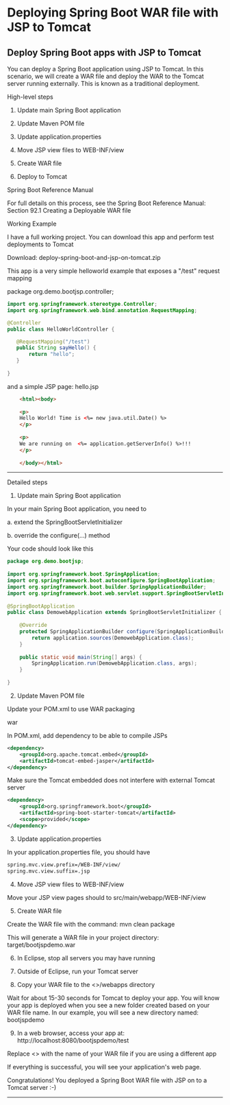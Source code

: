 # Deploying Spring Boot WAR file with JSP to Tomcat
## Deploy Spring Boot apps with JSP to Tomcat

You can deploy a Spring Boot application using JSP to Tomcat. In this scenario, we will create a WAR file and deploy the WAR to the Tomcat server running externally. This is known as a traditional deployment.



High-level steps

1. Update main Spring Boot application

2. Update Maven POM file

3. Update application.properties

4. Move JSP view files to WEB-INF/view

5. Create WAR file

6. Deploy to Tomcat



Spring Boot Reference Manual

For full details on this process, see the Spring Boot Reference Manual: Section 92.1 Creating a Deployable WAR file



Working Example

I have a full working project. You can download this app and perform test deployments to Tomcat

Download: deploy-spring-boot-and-jsp-on-tomcat.zip



This app is a very simple helloworld example that exposes a "/test" request mapping



package org.demo.bootjsp.controller;
 ```java
import org.springframework.stereotype.Controller;
import org.springframework.web.bind.annotation.RequestMapping;
 
@Controller
public class HelloWorldController {
 
    @RequestMapping("/test")
    public String sayHello() {
        return "hello";
    }
    
}

```
and a simple JSP page: hello.jsp
```html
    <html><body>
     
    <p>
    Hello World! Time is <%= new java.util.Date() %>
    </p>
     
    <p>
    We are running on  <%= application.getServerInfo() %>!!!
    </p>
     
    </body></html>
```
---

Detailed steps

1. Update main Spring Boot application

In your main Spring Boot application, you need to

a. extend the SpringBootServletInitializer

b. override the configure(...) method



Your code should look like this
```java
package org.demo.bootjsp;
 
import org.springframework.boot.SpringApplication;
import org.springframework.boot.autoconfigure.SpringBootApplication;
import org.springframework.boot.builder.SpringApplicationBuilder;
import org.springframework.boot.web.servlet.support.SpringBootServletInitializer;
 
@SpringBootApplication
public class DemowebApplication extends SpringBootServletInitializer {
 
	@Override
	protected SpringApplicationBuilder configure(SpringApplicationBuilder application) {
		return application.sources(DemowebApplication.class);
	}
 
	public static void main(String[] args) {
		SpringApplication.run(DemowebApplication.class, args);
	}
 
}

```
2. Update Maven POM file

Update your POM.xml to use WAR packaging

<packaging>war</packaging>

In POM.xml, add dependency to be able to compile JSPs
```xml
<dependency>
	<groupId>org.apache.tomcat.embed</groupId>
	<artifactId>tomcat-embed-jasper</artifactId>
</dependency>
```

Make sure the Tomcat embedded does not interfere with external Tomcat server
```xml
<dependency>
	<groupId>org.springframework.boot</groupId>
	<artifactId>spring-boot-starter-tomcat</artifactId>
	<scope>provided</scope>
</dependency>
```

3. Update application.properties

In your application.properties file, you should have
```xml
spring.mvc.view.prefix=/WEB-INF/view/
spring.mvc.view.suffix=.jsp
```

4. Move JSP view files to WEB-INF/view

Move your JSP view pages should to src/main/webapp/WEB-INF/view



5. Create WAR file

Create the WAR file with the command: mvn clean package 

This will generate a WAR file in your project directory:  target/bootjspdemo.war



6. In Eclipse, stop all servers you may have running



7. Outside of Eclipse, run your Tomcat server



8. Copy your WAR file to the <<tomcat-install-dir>>/webapps directory

Wait for about 15-30 seconds for Tomcat to deploy your app. You will know your app is deployed when you see a new folder created based on your WAR file name. In our example, you will see a new directory named: bootjspdemo



9. In a web browser, access your app at: http://localhost:8080/bootjspdemo/test

Replace <<bootjspdemo>> with the name of your WAR file if you are using a different app



If everything is successful, you will see your application's web page.



Congratulations! You deployed a Spring Boot WAR file with JSP on to a Tomcat server :-)
  
---
 
